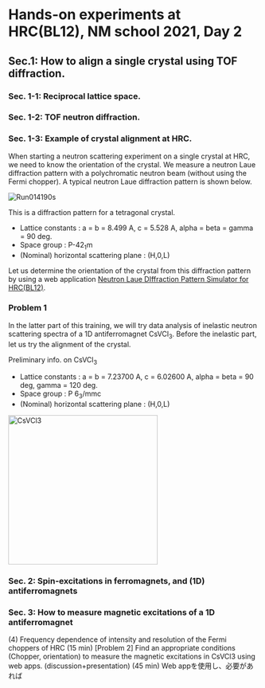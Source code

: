 # Hands-on experiments at HRC(BL12), NM school 2021, Day 2

## Sec.1: How to align a single crystal using TOF diffraction.
### Sec. 1-1: Reciprocal lattice space.
### Sec. 1-2: TOF neutron diffraction.
### Sec. 1-3: Example of crystal alignment at HRC.
When starting a neutron scattering experiment on a single crystal at HRC, we need to know the orientation of the crystal. We measure a neutron Laue diffraction pattern with a polychromatic neutron beam (without using the Fermi chopper). A typical neutron Laue diffraction pattern is shown below.

![Run014190s](https://user-images.githubusercontent.com/50174733/144376337-cc8e8707-e416-4f50-8db9-2edfd741b45a.png)

This is a diffraction pattern for a tetragonal crystal.
* Lattice constants : a = b = 8.499 A, c = 5.528 A, alpha = beta = gamma = 90 deg.
* Space group : P-42<sub>1</sub>m
* (Nominal) horizontal scattering plane : (H,0,L)

Let us determine the orientation of the crystal from this diffraction pattern by using a web application [Neutron Laue DIffraction Pattern Simulator for HRC(BL12)](https://nakajima.issp.u-tokyo.ac.jp/tools/hrc_laue_sim/).

### Problem 1
In the latter part of this training, we will try data analysis of inelastic neutron scattering spectra of a 1D antiferromagnet CsVCl<sub>3</sub>. Before the inelastic part, let us try the alignment of the crystal.

Preliminary info. on CsVCl<sub>3</sub>
* Lattice constants : a = b = 7.23700 A, c = 6.02600 A, alpha = beta = 90 deg,  gamma = 120 deg.
* Space group : P 6<sub>3</sub>/mmc
* (Nominal) horizontal scattering plane : (H,0,L)

<img width="300" alt="CsVCl3" src="https://user-images.githubusercontent.com/50174733/144379043-021a4e1d-5f29-402c-960a-f2ffd56646ff.png">


### Sec. 2: Spin-excitations in ferromagnets, and (1D) antiferromagnets

### Sec. 3: How to measure magnetic excitations of a 1D antiferromagnet

(4) Frequency dependence of intensity and resolution of the Fermi choppers of HRC (15 min)
[Problem 2] Find an appropriate conditions (Chopper, orientation) to measure the magnetic excitations in CsVCl3 using web apps. (discussion+presentation) (45 min) Web appを使用し、必要があれば


